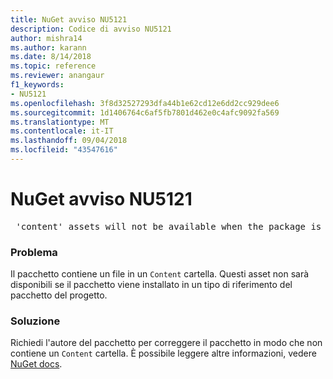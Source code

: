 ```yaml
---
title: NuGet avviso NU5121
description: Codice di avviso NU5121
author: mishra14
ms.author: karann
ms.date: 8/14/2018
ms.topic: reference
ms.reviewer: anangaur
f1_keywords:
- NU5121
ms.openlocfilehash: 3f8d32527293dfa44b1e62cd12e6dd2cc929dee6
ms.sourcegitcommit: 1d1406764c6af5fb7801d462e0c4afc9092fa569
ms.translationtype: MT
ms.contentlocale: it-IT
ms.lasthandoff: 09/04/2018
ms.locfileid: "43547616"
---
```

# <a name="nuget-warning-nu5121"></a>NuGet avviso NU5121
<pre> 'content' assets will not be available when the package is installed after the migration.</pre>

### <a name="issue"></a>Problema

Il pacchetto contiene un file in un `Content` cartella. Questi asset non sarà disponibili se il pacchetto viene installato in un tipo di riferimento del pacchetto del progetto.


### <a name="solution"></a>Soluzione

Richiedi l'autore del pacchetto per correggere il pacchetto in modo che non contiene un `Content` cartella. È possibile leggere altre informazioni, vedere [NuGet docs](https://docs.microsoft.com/en-us/nuget/reference/migrate-packages-config-to-package-reference).

